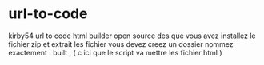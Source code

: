 # url-to-code
kirby54 url to code html builder open source
des que vous avez installez le fichier zip et extrait les fichier vous devez creez un dossier nommez exactement : built , ( c ici que le script va mettre les fichier html )
